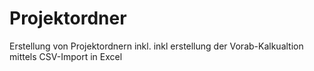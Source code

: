 # Projektordner
Erstellung von Projektordnern inkl. inkl erstellung der Vorab-Kalkualtion mittels CSV-Import in Excel
